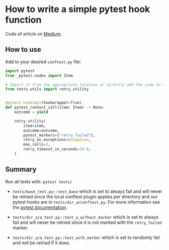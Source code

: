 # How to write a simple pytest hook function

Code of article on [Medium](https://konpap.medium.com/how-to-write-a-simple-pytest-hook-function-e9762ca800ee).


## How to use
Add to your desired `conftest.py` file:

```python
import pytest
from _pytest.nodes import Item

# Import it from the appropriate location or directly add the code to the hook.
from tests.utils import retry_utility


@pytest.hookimpl(hookwrapper=True)
def pytest_runtest_call(item: Item) -> None:
    outcome = yield

    retry_utility(
        item=item,
        outcome=outcome,
        pytest_markers={"retry_failed"},
        retry_on_exceptions=Exception,
        max_calls=3,
        retry_timeout_in_seconds=10.0,
    )
```

## Summary
Run all tests with:
`pytest tests/`

- `tests/base_test.py::test_base` which is set to always fail and will never be retried
since the local conftest plugin applies per directory and our pytest hooks are in
`tests/dir_a/conftest.py`. For more information see the [pytest documentation](https://docs.pytest.org/en/7.1.x/how-to/writing_plugins.html#local-conftest-plugins).

- `tests/dir_a/a_test.py::test_a_without_marker` which is set to always fail and will never be retried
since it is not marked with the `retry_failed` marker.

- `tests/dir_a/a_test.py::test_with_marker` which is set to randomly fail and will be retried if it does.
